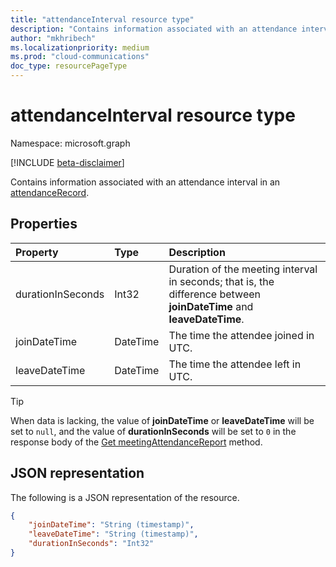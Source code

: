 ```yaml
---
title: "attendanceInterval resource type"
description: "Contains information associated with an attendance interval in an attendanceRecord."
author: "mkhribech"
ms.localizationpriority: medium
ms.prod: "cloud-communications"
doc_type: resourcePageType
---
```


# attendanceInterval resource type

Namespace: microsoft.graph

[!INCLUDE [beta-disclaimer](../../includes/beta-disclaimer.md)]

Contains information associated with an attendance interval in an [attendanceRecord](attendancerecord.md).

## Properties

| Property            | Type    | Description|
|:--------------------|:--------|:-----------|
| durationInSeconds | Int32 | Duration of the meeting interval in seconds; that is, the difference between **joinDateTime** and **leaveDateTime**. |
| joinDateTime | DateTime | The time the attendee joined in UTC. |
| leaveDateTime | DateTime | The time the attendee left in UTC. |

> [!TIP]
> When data is lacking, the value of **joinDateTime** or **leaveDateTime** will be set to `null`, and the value of **durationInSeconds** will be set to `0` in the response body of the [Get meetingAttendanceReport](/graph/api/onlinemeeting-get?view=graph-rest-beta&preserve-view=true) method.

## JSON representation

The following is a JSON representation of the resource.

<!-- {
  "blockType": "resource",
  "optionalProperties": [

  ],
  "@odata.type": "microsoft.graph.attendanceInterval"
}-->

```json
{
    "joinDateTime": "String (timestamp)",
    "leaveDateTime": "String (timestamp)",
    "durationInSeconds": "Int32"
}  
```
